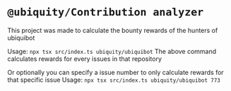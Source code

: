 # `@ubiquity/Contribution analyzer`

This project was made to calculate the bounty rewards of the hunters of ubiquibot

Usage: `npx tsx src/index.ts ubiquity/ubiquibot`
The above command calculates rewards for every issues in that repository

Or optionally you can specify a issue number to only calculate rewards for that specific issue
Usage: `npx tsx src/index.ts ubiquity/ubiquibot 773`
